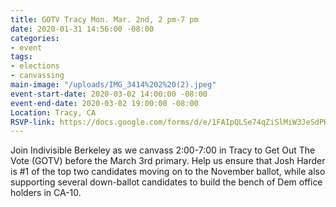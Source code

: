 ```yaml
---
title: GOTV Tracy Mon. Mar. 2nd, 2 pm-7 pm
date: 2020-01-31 14:56:00 -08:00
categories:
- event
tags:
- elections
- canvassing
main-image: "/uploads/IMG_3414%202%20(2).jpeg"
event-start-date: 2020-03-02 14:00:00 -08:00
event-end-date: 2020-03-02 19:00:00 -08:00
Location: Tracy, CA
RSVP-link: https://docs.google.com/forms/d/e/1FAIpQLSe74qZiSlMiW3JeSdPHW0ms5MOQK3-YYruBoKx7VEC2PBC8Og/viewform
---
```


Join Indivisible Berkeley as we canvass 2:00-7:00 in Tracy to Get Out The Vote (GOTV) before the March 3rd primary.  Help us ensure that Josh Harder is #1 of the top two candidates moving on to the November ballot, while also supporting several down-ballot candidates to build the bench of Dem office holders in CA-10.
